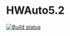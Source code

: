 # HWAuto5.2
[![Build status](https://ci.appveyor.com/api/projects/status/gg90qdnracpewack?svg=true)](https://ci.appveyor.com/project/VisYar/hwauto5-2)
